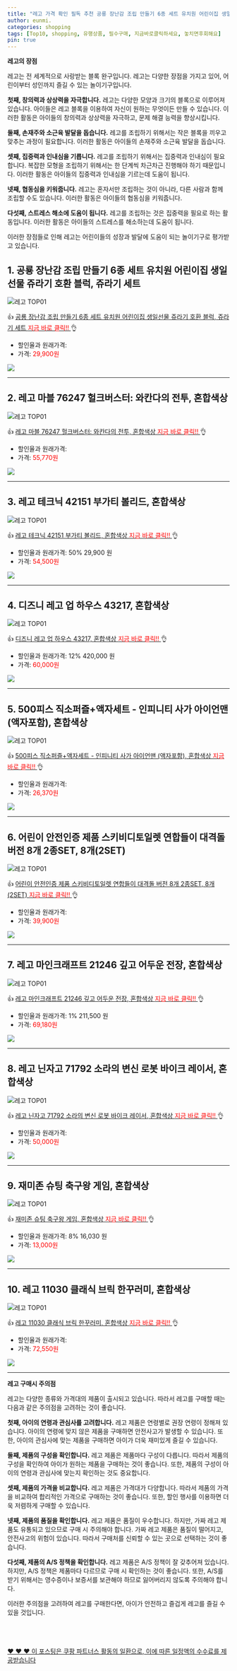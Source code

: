 ```yaml
---
title: "레고 가격 확인 필독 추천 공룡 장난감 조립 만들기 6종 세트 유치원 어린이집 생일선물 쥬라기 호환 블럭, 쥬라기 세트 비교 장점 구매가이드"
author: eunmi.
categories: shopping
tags: [Top10, shopping, 유행상품, 필수구매, 지금바로클릭하세요, 놓치면후회해요]
pin: true
---
```

**레고의 장점**

레고는 전 세계적으로 사랑받는 블록 완구입니다. 레고는 다양한 장점을 가지고 있어, 어린이부터 성인까지 즐길 수 있는 놀이기구입니다.

**첫째, 창의력과 상상력을 자극합니다.** 레고는 다양한 모양과 크기의 블록으로 이루어져 있습니다. 아이들은 레고 블록을 이용하여 자신이 원하는 무엇이든 만들 수 있습니다. 이러한 활동은 아이들의 창의력과 상상력을 자극하고, 문제 해결 능력을 향상시킵니다.

**둘째, 손재주와 소근육 발달을 돕습니다.** 레고를 조립하기 위해서는 작은 블록을 끼우고 맞추는 과정이 필요합니다. 이러한 활동은 아이들의 손재주와 소근육 발달을 돕습니다.

**셋째, 집중력과 인내심을 기릅니다.** 레고를 조립하기 위해서는 집중력과 인내심이 필요합니다. 복잡한 모형을 조립하기 위해서는 한 단계씩 차근차근 진행해야 하기 때문입니다. 이러한 활동은 아이들의 집중력과 인내심을 기르는데 도움이 됩니다.

**넷째, 협동심을 키워줍니다.** 레고는 혼자서만 조립하는 것이 아니라, 다른 사람과 함께 조립할 수도 있습니다. 이러한 활동은 아이들의 협동심을 키워줍니다.

**다섯째, 스트레스 해소에 도움이 됩니다.** 레고를 조립하는 것은 집중력을 필요로 하는 활동입니다. 이러한 활동은 아이들의 스트레스를 해소하는데 도움이 됩니다.

이러한 장점들로 인해 레고는 어린이들의 성장과 발달에 도움이 되는 놀이기구로 평가받고 있습니다.

   

## 1. 공룡 장난감 조립 만들기 6종 세트 유치원 어린이집 생일선물 쥬라기 호환 블럭, 쥬라기 세트

![레고 TOP01](https://thumbnail10.coupangcdn.com/thumbnails/remote/230x230ex/image/vendor_inventory/e1ce/a64d85ac051c374cbdbe58d3341587a98b0161497c2300aefa9c66a5b834.jpg)


👍 [공룡 장난감 조립 만들기 6종 세트 유치원 어린이집 생일선물 쥬라기 호환 블럭, 쥬라기 세트 <font color=red> 지금 바로 클릭!! </font> ](https://link.coupang.com/re/AFFSDP?lptag=AF3617701&subid=GithubCoopas&pageKey=7310099265&traceid=V0-153&itemId=18725607534&vendorItemId=85858320367) 👌 


- 할인율과 원래가격: 
- 가격: <span style='color:red'>29,900원</span>

[![](/discount_price.png)](https://link.coupang.com/re/AFFSDP?lptag=AF3617701&subid=GithubCoopas&pageKey=7310099265&traceid=V0-153&itemId=18725607534&vendorItemId=85858320367)

---


   

## 2. 레고 마블 76247 헐크버스터: 와칸다의 전투, 혼합색상

![레고 TOP01](https://thumbnail10.coupangcdn.com/thumbnails/remote/230x230ex/image/retail/images/2022/12/15/13/0/4768ca08-202f-498c-863a-e890859ec86a.png)


👍 [레고 마블 76247 헐크버스터: 와칸다의 전투, 혼합색상 <font color=red> 지금 바로 클릭!! </font> ](https://link.coupang.com/re/AFFSDP?lptag=AF3617701&subid=GithubCoopas&pageKey=6997055770&traceid=V0-153&itemId=17145508673&vendorItemId=84318279372) 👌 


- 할인율과 원래가격: 
- 가격: <span style='color:red'>55,770원</span>

[![](/discount_price.png)](https://link.coupang.com/re/AFFSDP?lptag=AF3617701&subid=GithubCoopas&pageKey=6997055770&traceid=V0-153&itemId=17145508673&vendorItemId=84318279372)

---


   

## 3. 레고 테크닉 42151 부가티 볼리드, 혼합색상

![레고 TOP01](https://thumbnail8.coupangcdn.com/thumbnails/remote/230x230ex/image/retail/images/2022/12/15/13/8/6fbb2c6d-9d2c-4a63-89fc-11dbc56787cb.png)


👍 [레고 테크닉 42151 부가티 볼리드, 혼합색상 <font color=red> 지금 바로 클릭!! </font> ](https://link.coupang.com/re/AFFSDP?lptag=AF3617701&subid=GithubCoopas&pageKey=6997057707&traceid=V0-153&itemId=17145516291&vendorItemId=84318286708) 👌 


- 할인율과 원래가격: 50%  29,900   원
- 가격: <span style='color:red'>54,500원</span>

[![](/discount_price.png)](https://link.coupang.com/re/AFFSDP?lptag=AF3617701&subid=GithubCoopas&pageKey=6997057707&traceid=V0-153&itemId=17145516291&vendorItemId=84318286708)

---


   

## 4. 디즈니 레고 업 하우스 43217, 혼합색상

![레고 TOP01](https://thumbnail7.coupangcdn.com/thumbnails/remote/230x230ex/image/retail/images/2023/03/16/11/0/a6a700b7-1352-4bb1-bff1-ff413a308460.png)


👍 [디즈니 레고 업 하우스 43217, 혼합색상 <font color=red> 지금 바로 클릭!! </font> ](https://link.coupang.com/re/AFFSDP?lptag=AF3617701&subid=GithubCoopas&pageKey=7209573049&traceid=V0-153&itemId=18241530683&vendorItemId=85388467653) 👌 


- 할인율과 원래가격: 12%  420,000   원
- 가격: <span style='color:red'>60,000원</span>

[![](/discount_price.png)](https://link.coupang.com/re/AFFSDP?lptag=AF3617701&subid=GithubCoopas&pageKey=7209573049&traceid=V0-153&itemId=18241530683&vendorItemId=85388467653)

---


   

## 5. 500피스 직소퍼즐+액자세트 - 인피니티 사가 아이언맨 (액자포함), 혼합색상

![레고 TOP01](https://thumbnail7.coupangcdn.com/thumbnails/remote/230x230ex/image/vendor_inventory/a0aa/516c9cc3b4a37a9df3c8310e7bfe448985a069b3d5651df42ff9b4ab4768.jpg)


👍 [500피스 직소퍼즐+액자세트 - 인피니티 사가 아이언맨 (액자포함), 혼합색상 <font color=red> 지금 바로 클릭!! </font> ](https://link.coupang.com/re/AFFSDP?lptag=AF3617701&subid=GithubCoopas&pageKey=6074827527&traceid=V0-153&itemId=11232330968&vendorItemId=78509662966) 👌 


- 할인율과 원래가격: 
- 가격: <span style='color:red'>26,370원</span>

[![](/discount_price.png)](https://link.coupang.com/re/AFFSDP?lptag=AF3617701&subid=GithubCoopas&pageKey=6074827527&traceid=V0-153&itemId=11232330968&vendorItemId=78509662966)

---


   

## 6. 어린이 안전인증 제품 스키비디토일렛 연합들이 대격돌 버전 8개 2종SET, 8개(2SET)

![레고 TOP01](https://thumbnail6.coupangcdn.com/thumbnails/remote/230x230ex/image/vendor_inventory/d3aa/4ebea4f7d2ba2ed5d8fde911dcdb846a8e923d36009e62b057432307737c.jpg)


👍 [어린이 안전인증 제품 스키비디토일렛 연합들이 대격돌 버전 8개 2종SET, 8개(2SET) <font color=red> 지금 바로 클릭!! </font> ](https://link.coupang.com/re/AFFSDP?lptag=AF3617701&subid=GithubCoopas&pageKey=7660492638&traceid=V0-153&itemId=20407445029&vendorItemId=87489594141) 👌 


- 할인율과 원래가격: 
- 가격: <span style='color:red'>39,900원</span>

[![](/discount_price.png)](https://link.coupang.com/re/AFFSDP?lptag=AF3617701&subid=GithubCoopas&pageKey=7660492638&traceid=V0-153&itemId=20407445029&vendorItemId=87489594141)

---


   

## 7. 레고 마인크래프트 21246 깊고 어두운 전장, 혼합색상

![레고 TOP01](https://thumbnail8.coupangcdn.com/thumbnails/remote/230x230ex/image/retail/images/2022/12/15/13/2/7ed379c0-bba4-47d7-a2bc-7d50d4d913bd.png)


👍 [레고 마인크래프트 21246 깊고 어두운 전장, 혼합색상 <font color=red> 지금 바로 클릭!! </font> ](https://link.coupang.com/re/AFFSDP?lptag=AF3617701&subid=GithubCoopas&pageKey=6997055307&traceid=V0-153&itemId=17145507257&vendorItemId=84318277779) 👌 


- 할인율과 원래가격: 1%  211,500   원
- 가격: <span style='color:red'>69,180원</span>

[![](/discount_price.png)](https://link.coupang.com/re/AFFSDP?lptag=AF3617701&subid=GithubCoopas&pageKey=6997055307&traceid=V0-153&itemId=17145507257&vendorItemId=84318277779)

---


   

## 8. 레고 닌자고 71792 소라의 변신 로봇 바이크 레이서, 혼합색상

![레고 TOP01](https://thumbnail6.coupangcdn.com/thumbnails/remote/230x230ex/image/rs_quotation_api/qaqo8lzp/c389d78e74e04b70902d3a9d5d25870b.png)


👍 [레고 닌자고 71792 소라의 변신 로봇 바이크 레이서, 혼합색상 <font color=red> 지금 바로 클릭!! </font> ](https://link.coupang.com/re/AFFSDP?lptag=AF3617701&subid=GithubCoopas&pageKey=7328230472&traceid=V0-153&itemId=18808666913&vendorItemId=85939263879) 👌 


- 할인율과 원래가격: 
- 가격: <span style='color:red'>50,000원</span>

[![](/discount_price.png)](https://link.coupang.com/re/AFFSDP?lptag=AF3617701&subid=GithubCoopas&pageKey=7328230472&traceid=V0-153&itemId=18808666913&vendorItemId=85939263879)

---


   

## 9. 재미존 슈팅 축구왕 게임, 혼합색상

![레고 TOP01](https://thumbnail6.coupangcdn.com/thumbnails/remote/230x230ex/image/retail/images/2022/12/15/17/4/aedbb0b3-d0b6-42dc-b753-c4918c202221.png)


👍 [재미존 슈팅 축구왕 게임, 혼합색상 <font color=red> 지금 바로 클릭!! </font> ](https://link.coupang.com/re/AFFSDP?lptag=AF3617701&subid=GithubCoopas&pageKey=6997765663&traceid=V0-153&itemId=17149579604&vendorItemId=84322292305) 👌 


- 할인율과 원래가격: 8%  16,030   원
- 가격: <span style='color:red'>13,000원</span>

[![](/discount_price.png)](https://link.coupang.com/re/AFFSDP?lptag=AF3617701&subid=GithubCoopas&pageKey=6997765663&traceid=V0-153&itemId=17149579604&vendorItemId=84322292305)

---


   

## 10. 레고 11030 클래식 브릭 한꾸러미, 혼합색상

![레고 TOP01](https://thumbnail7.coupangcdn.com/thumbnails/remote/230x230ex/image/rs_quotation_api/sn4tcwor/276ea338a63a4b25bbb0789c29cf21a9.png)


👍 [레고 11030 클래식 브릭 한꾸러미, 혼합색상 <font color=red> 지금 바로 클릭!! </font> ](https://link.coupang.com/re/AFFSDP?lptag=AF3617701&subid=GithubCoopas&pageKey=7134019417&traceid=V0-153&itemId=17895857566&vendorItemId=85058733124) 👌 


- 할인율과 원래가격: 
- 가격: <span style='color:red'>72,550원</span>

[![](/discount_price.png)](https://link.coupang.com/re/AFFSDP?lptag=AF3617701&subid=GithubCoopas&pageKey=7134019417&traceid=V0-153&itemId=17895857566&vendorItemId=85058733124)

---
**레고 구매시 주의점**

레고는 다양한 종류와 가격대의 제품이 출시되고 있습니다. 따라서 레고를 구매할 때는 다음과 같은 주의점을 고려하는 것이 좋습니다.

**첫째, 아이의 연령과 관심사를 고려합니다.** 레고 제품은 연령별로 권장 연령이 정해져 있습니다. 아이의 연령에 맞지 않은 제품을 구매하면 안전사고가 발생할 수 있습니다. 또한, 아이의 관심사에 맞는 제품을 구매하면 아이가 더욱 재미있게 즐길 수 있습니다.

**둘째, 제품의 구성을 확인합니다.** 레고 제품은 제품마다 구성이 다릅니다. 따라서 제품의 구성을 확인하여 아이가 원하는 제품을 구매하는 것이 좋습니다. 또한, 제품의 구성이 아이의 연령과 관심사에 맞는지 확인하는 것도 중요합니다.

**셋째, 제품의 가격을 비교합니다.** 레고 제품은 가격대가 다양합니다. 따라서 제품의 가격을 비교하여 합리적인 가격으로 구매하는 것이 좋습니다. 또한, 할인 행사를 이용하면 더욱 저렴하게 구매할 수 있습니다.

**넷째, 제품의 품질을 확인합니다.** 레고 제품은 품질이 우수합니다. 하지만, 가짜 레고 제품도 유통되고 있으므로 구매 시 주의해야 합니다. 가짜 레고 제품은 품질이 떨어지고, 안전사고의 위험이 있습니다. 따라서 구매처를 신뢰할 수 있는 곳으로 선택하는 것이 좋습니다.

**다섯째, 제품의 A/S 정책을 확인합니다.** 레고 제품은 A/S 정책이 잘 갖추어져 있습니다. 하지만, A/S 정책은 제품마다 다르므로 구매 시 확인하는 것이 좋습니다. 또한, A/S를 받기 위해서는 영수증이나 보증서를 보관해야 하므로 잃어버리지 않도록 주의해야 합니다.

이러한 주의점을 고려하여 레고를 구매한다면, 아이가 안전하고 즐겁게 레고를 즐길 수 있을 것입니다.<br><br><br><br><br> [ ❤ ❤ ❤ 이 포스팅은 쿠팡 파트너스 활동의 일환으로, 이에 따른 일정액의 수수료를 제공받습니다](https://link.coupang.com/a/bcEFyh)